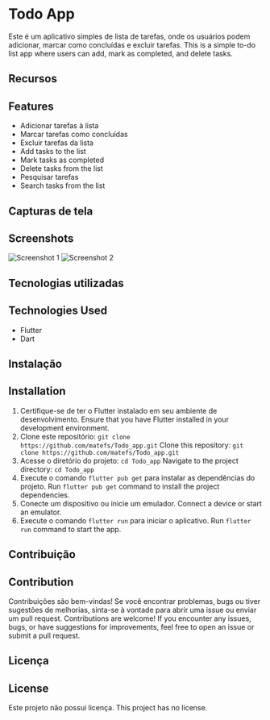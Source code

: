 # Todo App

Este é um aplicativo simples de lista de tarefas, onde os usuários podem adicionar, marcar como concluídas e excluir tarefas.
This is a simple to-do list app where users can add, mark as completed, and delete tasks.

## Recursos
## Features

- Adicionar tarefas à lista
- Marcar tarefas como concluídas
- Excluir tarefas da lista
- Add tasks to the list
- Mark tasks as completed
- Delete tasks from the list
- Pesquisar tarefas
- Search tasks from the list

## Capturas de tela
## Screenshots

![Screenshot 1](screenshots/screenshot1.png)
![Screenshot 2](screenshots/screenshot2.png)

## Tecnologias utilizadas
## Technologies Used

- Flutter
- Dart

## Instalação
## Installation

1. Certifique-se de ter o Flutter instalado em seu ambiente de desenvolvimento.
   Ensure that you have Flutter installed in your development environment.
2. Clone este repositório: `git clone https://github.com/matefs/Todo_app.git`
   Clone this repository: `git clone https://github.com/matefs/Todo_app.git`
3. Acesse o diretório do projeto: `cd Todo_app`
   Navigate to the project directory: `cd Todo_app`
4. Execute o comando `flutter pub get` para instalar as dependências do projeto.
   Run `flutter pub get` command to install the project dependencies.
5. Conecte um dispositivo ou inicie um emulador.
   Connect a device or start an emulator.
6. Execute o comando `flutter run` para iniciar o aplicativo.
   Run `flutter run` command to start the app.

## Contribuição
## Contribution

Contribuições são bem-vindas! Se você encontrar problemas, bugs ou tiver sugestões de melhorias, sinta-se à vontade para abrir uma issue ou enviar um pull request.
Contributions are welcome! If you encounter any issues, bugs, or have suggestions for improvements, feel free to open an issue or submit a pull request.

## Licença
## License

Este projeto não possui licença. 
This project has no license.

